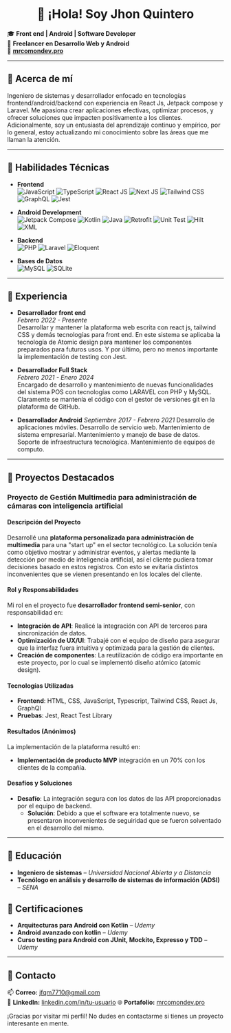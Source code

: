 <div align="center"> <h1> 👋 ¡Hola! Soy Jhon Quintero </h1> </div>

🎓 **Front end | Android | Software Developer**  
🚀 **Freelancer en Desarrollo Web y Android**  
💼 **[mrcomondev.pro](https://mrcomondev.pro)**

---

## 🔹 Acerca de mí
Ingeniero de sistemas y desarrollador enfocado en tecnologías frontend/android/backend con experiencia en React Js, Jetpack compose y Laravel. Me apasiona crear aplicaciones efectivas, optimizar procesos, y ofrecer soluciones que impacten positivamente a los clientes. Adicionalmente, soy un entusiasta del aprendizaje continuo y empírico, por lo general, estoy actualizando mi conocimiento sobre las áreas que me llaman la atención.

---

## 🔹 Habilidades Técnicas

- **Frontend**  
   ![JavaScript](https://img.shields.io/badge/-JavaScript-F7DF1E?logo=javascript&logoColor=white) ![TypeScript](https://img.shields.io/badge/-TypeScript-007ACC?logo=typescript&logoColor=white) ![React JS](https://img.shields.io/badge/-React-61DAFB?logo=react&logoColor=white) ![Next JS](https://img.shields.io/badge/-Next.js-000000?logo=next.js&logoColor=white) ![Tailwind CSS](https://img.shields.io/badge/-Tailwind%20CSS-06B6D4?logo=tailwind-css&logoColor=white) ![GraphQL](https://img.shields.io/badge/-GraphQL-E10098?logo=graphql&logoColor=white) ![Jest](https://img.shields.io/badge/-Jest-C21325?logo=jest&logoColor=white)
  
- **Android Development**  
  ![Jetpack Compose](https://img.shields.io/badge/-Jetpack%20Compose-4285F4?logo=jetpackcompose&logoColor=white) ![Kotlin](https://img.shields.io/badge/-Kotlin-0095D5?logo=kotlin&logoColor=white) ![Java](https://img.shields.io/badge/-Java-007396?logo=java&logoColor=white) ![Retrofit](https://img.shields.io/badge/-Retrofit-1A73E8?logo=retrofit&logoColor=white) ![Unit Test](https://img.shields.io/badge/-Unit%20Test-4CAF50?logo=testing-library&logoColor=white) ![Hilt](https://img.shields.io/badge/-Hilt-3DDC84?logo=dagger&logoColor=white) ![XML](https://img.shields.io/badge/-XML-ECEFF1?logo=xml&logoColor=black) 
  
- **Backend**  
  ![PHP](https://img.shields.io/badge/-PHP-777BB4?logo=php&logoColor=white) ![Laravel](https://img.shields.io/badge/-Laravel-FF2D20?logo=laravel&logoColor=white) ![Eloquent](https://img.shields.io/badge/-Eloquent-FF2D20?logo=laravel&logoColor=white)  

- **Bases de Datos**  
  ![MySQL](https://img.shields.io/badge/-MySQL-4479A1?logo=mysql&logoColor=white) ![SQLite](https://img.shields.io/badge/-SQLite-003B57?logo=sqlite&logoColor=white)  

---

## 🔹 Experiencia
- **Desarrollador front end**  
  *Febrero 2022 - Presente*  
  Desarrollar y mantener la plataforma web escrita con react js, tailwind CSS y demás tecnologías para front end. En este sistema se aplicaba la tecnología de Atomic design para mantener los componentes preparados para futuros usos. Y por último, pero no menos importante la implementación de testing con Jest.

- **Desarrollador Full Stack**  
  *Febrero 2021 - Enero 2024*  
  Encargado de desarrollo y mantenimiento de nuevas funcionalidades del sistema POS con tecnologías como LARAVEL con PHP y MySQL. Claramente se mantenía el código con el gestor de versiones git en la plataforma de GitHub.

- **Desarrollador Android**
  *Septiembre 2017 - Febrero 2021*
  Desarrollo de aplicaciones móviles. Desarrollo de servicio web. Mantenimiento de sistema empresarial. Mantenimiento y manejo de base de datos. Soporte de infraestructura tecnológica. Mantenimiento de equipos de computo.
---

## 🔹 Proyectos Destacados
### Proyecto de Gestión Multimedia para administración de cámaras con inteligencia artificial

#### Descripción del Proyecto
Desarrollé una **plataforma personalizada para administración de multimedia** para una "start up" en el sector tecnológico. La solución tenía como objetivo mostrar y administrar eventos, y alertas mediante la detección por medio de inteligencia artificial, así el cliente pudiera tomar decisiones basado en estos registros. Con esto se evitaría distintos inconvenientes que se vienen presentando en los locales del cliente.

#### Rol y Responsabilidades
Mi rol en el proyecto fue **desarrollador frontend semi-senior**, con responsabilidad en:
- **Integración de API**: Realicé la integración con API de terceros para sincronización de datos.
- **Optimización de UX/UI**: Trabajé con el equipo de diseño para asegurar que la interfaz fuera intuitiva y optimizada para la gestión de clientes.
- **Creación de componentes**: La reutilización de código era importante en este proyecto, por lo cual se implementó diseño atómico (atomic design).

#### Tecnologías Utilizadas
- **Frontend**: HTML, CSS, JavaScript, Typescript, Tailwind CSS, React Js, GraphQl
- **Pruebas**: Jest, React Test Library

#### Resultados (Anónimos)
La implementación de la plataforma resultó en:
- **Implementación de producto MVP** integración en un 70% con los clientes de la compañía.

#### Desafíos y Soluciones
- **Desafío**: La integración segura con los datos de las API proporcionadas por el equipo de backend.
  - **Solución**: Debido a que el software era totalmente nuevo, se presentaron inconvenientes de seguiridad que se fueron solventado en el desarrollo del mismo.


---

## 🔹 Educación
- **Ingeniero de sistemas** – *Universidad Nacional Abierta y a Distancia*  
- **Tecnólogo en análisis y desarrollo de sistemas de información (ADSI)** – *SENA*  

## 🔹 Certificaciones
- **Arquitecturas para Android con Kotlin** – *Udemy*
- **Android avanzado con kotlin** – *Udemy*
- **Curso testing para Android con JUnit, Mockito, Expresso y TDD** – *Udemy*

---

## 🔹 Contacto
📫 **Correo:** [jfqm7710@gmail.com](jfqm7710@gmail.com)  
💼 **LinkedIn:** [linkedin.com/in/tu-usuario]([https://linkedin.com/in/tu-usuario](https://www.linkedin.com/in/jquinterom))  
🌐 **Portafolio:** [mrcomondev.pro](https://mrcomondev.pro)

¡Gracias por visitar mi perfil! No dudes en contactarme si tienes un proyecto interesante en mente.
